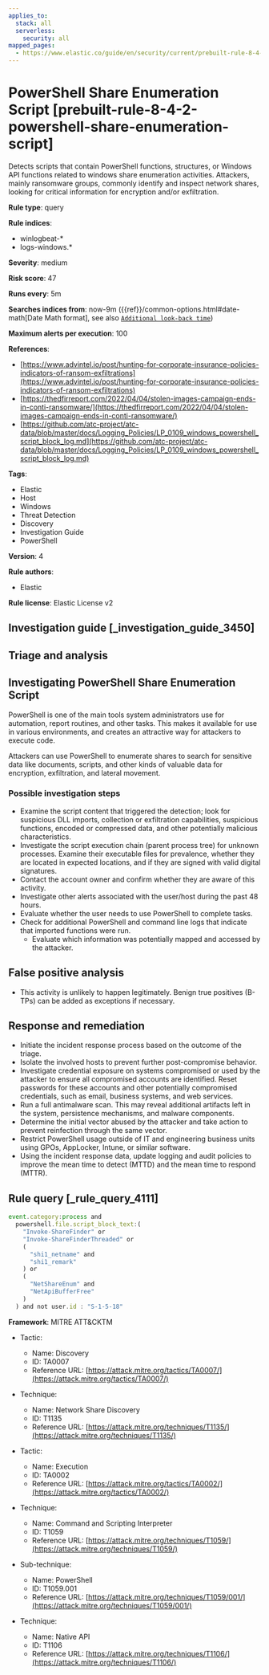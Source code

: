 ```yaml
---
applies_to:
  stack: all
  serverless:
    security: all
mapped_pages:
  - https://www.elastic.co/guide/en/security/current/prebuilt-rule-8-4-2-powershell-share-enumeration-script.html
---
```


# PowerShell Share Enumeration Script [prebuilt-rule-8-4-2-powershell-share-enumeration-script]

Detects scripts that contain PowerShell functions, structures, or Windows API functions related to windows share enumeration activities. Attackers, mainly ransomware groups, commonly identify and inspect network shares, looking for critical information for encryption and/or exfiltration.

**Rule type**: query

**Rule indices**:

* winlogbeat-*
* logs-windows.*

**Severity**: medium

**Risk score**: 47

**Runs every**: 5m

**Searches indices from**: now-9m ({{ref}}/common-options.html#date-math[Date Math format], see also [`Additional look-back time`](docs-content://solutions/security/detect-and-alert/create-detection-rule.md#rule-schedule))

**Maximum alerts per execution**: 100

**References**:

* [https://www.advintel.io/post/hunting-for-corporate-insurance-policies-indicators-of-ransom-exfiltrations](https://www.advintel.io/post/hunting-for-corporate-insurance-policies-indicators-of-ransom-exfiltrations)
* [https://thedfirreport.com/2022/04/04/stolen-images-campaign-ends-in-conti-ransomware/](https://thedfirreport.com/2022/04/04/stolen-images-campaign-ends-in-conti-ransomware/)
* [https://github.com/atc-project/atc-data/blob/master/docs/Logging_Policies/LP_0109_windows_powershell_script_block_log.md](https://github.com/atc-project/atc-data/blob/master/docs/Logging_Policies/LP_0109_windows_powershell_script_block_log.md)

**Tags**:

* Elastic
* Host
* Windows
* Threat Detection
* Discovery
* Investigation Guide
* PowerShell

**Version**: 4

**Rule authors**:

* Elastic

**Rule license**: Elastic License v2

## Investigation guide [_investigation_guide_3450]

## Triage and analysis

## Investigating PowerShell Share Enumeration Script

PowerShell is one of the main tools system administrators use for automation, report routines, and other tasks. This makes it available for use in various environments, and creates an attractive way for attackers to execute code.

Attackers can use PowerShell to enumerate shares to search for sensitive data like documents, scripts, and other kinds of valuable data for encryption, exfiltration, and lateral movement.

### Possible investigation steps

- Examine the script content that triggered the detection; look for suspicious DLL imports, collection or exfiltration capabilities, suspicious functions, encoded or compressed data, and other potentially malicious characteristics.
- Investigate the script execution chain (parent process tree) for unknown processes. Examine their executable files for prevalence, whether they are located in expected locations, and if they are signed with valid digital signatures.
- Contact the account owner and confirm whether they are aware of this activity.
- Investigate other alerts associated with the user/host during the past 48 hours.
- Evaluate whether the user needs to use PowerShell to complete tasks.
- Check for additional PowerShell and command line logs that indicate that imported functions were run.
  - Evaluate which information was potentially mapped and accessed by the attacker.

## False positive analysis

- This activity is unlikely to happen legitimately. Benign true positives (B-TPs) can be added as exceptions if necessary.

## Response and remediation

- Initiate the incident response process based on the outcome of the triage.
- Isolate the involved hosts to prevent further post-compromise behavior.
- Investigate credential exposure on systems compromised or used by the attacker to ensure all compromised accounts are identified. Reset passwords for these accounts and other potentially compromised credentials, such as email, business systems, and web services.
- Run a full antimalware scan. This may reveal additional artifacts left in the system, persistence mechanisms, and malware components.
- Determine the initial vector abused by the attacker and take action to prevent reinfection through the same vector.
- Restrict PowerShell usage outside of IT and engineering business units using GPOs, AppLocker, Intune, or similar software.
- Using the incident response data, update logging and audit policies to improve the mean time to detect (MTTD) and the mean time to respond (MTTR).

## Rule query [_rule_query_4111]

```js
event.category:process and
  powershell.file.script_block_text:(
    "Invoke-ShareFinder" or
    "Invoke-ShareFinderThreaded" or
    (
      "shi1_netname" and
      "shi1_remark"
    ) or
    (
      "NetShareEnum" and
      "NetApiBufferFree"
    )
  ) and not user.id : "S-1-5-18"
```

**Framework**: MITRE ATT&CKTM

* Tactic:

    * Name: Discovery
    * ID: TA0007
    * Reference URL: [https://attack.mitre.org/tactics/TA0007/](https://attack.mitre.org/tactics/TA0007/)

* Technique:

    * Name: Network Share Discovery
    * ID: T1135
    * Reference URL: [https://attack.mitre.org/techniques/T1135/](https://attack.mitre.org/techniques/T1135/)

* Tactic:

    * Name: Execution
    * ID: TA0002
    * Reference URL: [https://attack.mitre.org/tactics/TA0002/](https://attack.mitre.org/tactics/TA0002/)

* Technique:

    * Name: Command and Scripting Interpreter
    * ID: T1059
    * Reference URL: [https://attack.mitre.org/techniques/T1059/](https://attack.mitre.org/techniques/T1059/)

* Sub-technique:

    * Name: PowerShell
    * ID: T1059.001
    * Reference URL: [https://attack.mitre.org/techniques/T1059/001/](https://attack.mitre.org/techniques/T1059/001/)

* Technique:

    * Name: Native API
    * ID: T1106
    * Reference URL: [https://attack.mitre.org/techniques/T1106/](https://attack.mitre.org/techniques/T1106/)



